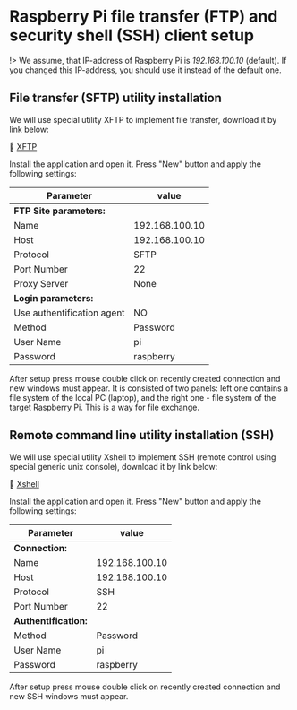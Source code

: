 # Raspberry Pi file transfer (FTP) and security shell (SSH) client setup

!> We assume, that IP-address of Raspberry Pi is _192.168.100.10_ (default). If you changed this IP-address, you should use it instead of the default one.

## File transfer (SFTP) utility installation

We will use special utility XFTP to implement file transfer, download it by link below:

:open_file_folder: [XFTP](https://1drv.ms/u/s!Am_hkdn5bouShAMvxxxOMKYij_GX)

Install the application and open it. Press "New" button and apply the following settings:

| Parameter                  | value          |
|----------------------------|----------------|
| **FTP Site parameters:**   |                |
| Name                       | 192.168.100.10 |
| Host                       | 192.168.100.10 |
| Protocol                   | SFTP           |
| Port Number                | 22             |
| Proxy Server               | None           |
| **Login parameters:**      |                |
| Use authentification agent | NO             |
| Method                     | Password       |
| User Name                  | pi             |
| Password                   | raspberry      |

After setup press mouse double click on recently created connection and new windows must  appear. It is consisted of two panels: left one contains a file system of the local PC (laptop), and the right one - file system of the target Raspberry Pi. This is a way for file exchange.


## Remote command line utility installation (SSH)

We will use special utility Xshell to implement SSH (remote control using special generic unix console), download it by link below:

:open_file_folder: [Xshell](https://1drv.ms/u/s!Am_hkdn5bouSg3APqv7imNzFDFk3)

Install the application and open it. Press "New" button and apply the following settings:


| Parameter                 | value          |
|---------------------------|----------------|
| **Connection:**           |                |
| Name                      | 192.168.100.10 |
| Host                      | 192.168.100.10 |
| Protocol                  | SSH            |
| Port Number               | 22             |
| **Authentification:**     |                |
| Method                    | Password       |
| User Name                 | pi             |
| Password                  | raspberry      |

After setup press mouse double click on recently created connection and new SSH windows must appear.



